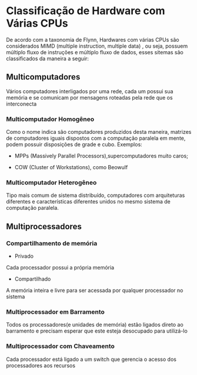 # Classificação de Hardware com Várias CPUs

De acordo com a taxonomia de Flynn, Hardwares com várias CPUs são considerados MIMD (multiple instruction, multiple data) , ou seja, possuem múltiplo fluxo de instruções e múltiplo fluxo de dados, esses sitemas são classificados da maneira a seguir:

## Multicomputadores

Vários computadores interligados por uma rede, cada um possui sua memória e se comunicam por mensagens roteadas pela rede que os interconecta

### Multicomputador Homogêneo

Como o nome indica são computadores produzidos desta maneira, matrizes de computadores iguais dispostos com a computação paralela em mente, podem possuir disposições de grade e cubo. Exemplos:

* MPPs (Massively Parallel Processors),supercomputadores muito caros;

* COW (Cluster of Workstations), como Beowulf

### Multicomputador Heterogêneo

Tipo mais comum de sistema distribuído, computadores com arquiteturas diferentes e características diferentes unidos no mesmo sistema de computação paralela.

## Multiprocessadores

### Compartilhamento de memória

* Privado

Cada processador possui a própria memória

* Compartilhado

A memória inteira e livre para ser acessada por qualquer processador no sistema

### Multiprocessador em Barramento

Todos os processadores(e unidades de memória) estão ligados direto ao barramento e precisam esperar que este esteja desocupado para utilizá-lo

### Multiprocessador com Chaveamento

Cada processador está ligado a um switch que gerencia o acesso dos processadores aos recursos



